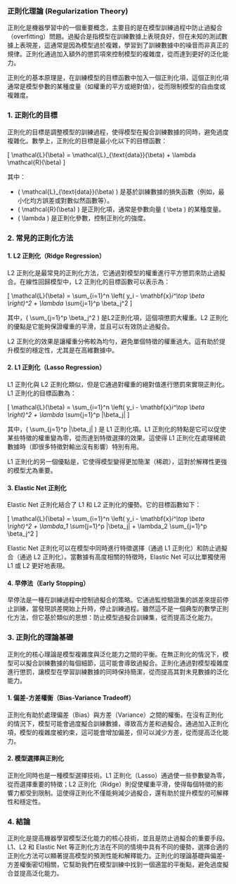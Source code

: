### 正則化理論 (Regularization Theory)

正則化是機器學習中的一個重要概念，主要目的是在模型訓練過程中防止過擬合（overfitting）問題。過擬合是指模型在訓練數據上表現良好，但在未知的測試數據上表現差，這通常是因為模型過於複雜，學習到了訓練數據中的噪音而非真正的規律。正則化通過加入額外的懲罰項來控制模型的複雜度，從而達到更好的泛化能力。

正則化的基本原理是，在訓練模型的目標函數中加入一個正則化項，這個正則化項通常是模型參數的某種度量（如權重的平方或絕對值），從而限制模型的自由度或複雜度。

### 1. **正則化的目標**

正則化的目標是調整模型的訓練過程，使得模型在擬合訓練數據的同時，避免過度複雜化。數學上，正則化的目標是最小化以下的目標函數：

\[
\mathcal{L}(\beta) = \mathcal{L}_{\text{data}}(\beta) + \lambda \mathcal{R}(\beta)
\]

其中：
- \( \mathcal{L}_{\text{data}}(\beta) \) 是基於訓練數據的損失函數（例如，最小化均方誤差或對數似然函數等）。
- \( \mathcal{R}(\beta) \) 是正則化項，通常是參數向量 \( \beta \) 的某種度量。
- \( \lambda \) 是正則化參數，控制正則化的強度。

### 2. **常見的正則化方法**

#### 1. **L2 正則化（Ridge Regression）**

L2 正則化是最常見的正則化方法，它通過對模型的權重進行平方懲罰來防止過擬合。在線性回歸模型中，L2 正則化的目標函數可以表示為：

\[
\mathcal{L}(\beta) = \sum_{i=1}^n \left( y_i - \mathbf{x}_i^\top \beta \right)^2 + \lambda \sum_{j=1}^p \beta_j^2
\]

其中，\( \sum_{j=1}^p \beta_j^2 \) 是L2正則化項，這個項懲罰大權重。L2 正則化的優點是它能夠保證權重的平滑，並且可以有效防止過擬合。

L2 正則化的效果是讓權重分佈較為均勻，避免單個特徵的權重過大。這有助於提升模型的穩定性，尤其是在高維數據中。

#### 2. **L1 正則化（Lasso Regression）**

L1 正則化與 L2 正則化類似，但是它通過對權重的絕對值進行懲罰來實現正則化。L1 正則化的目標函數為：

\[
\mathcal{L}(\beta) = \sum_{i=1}^n \left( y_i - \mathbf{x}_i^\top \beta \right)^2 + \lambda \sum_{j=1}^p |\beta_j|
\]

其中，\( \sum_{j=1}^p |\beta_j| \) 是 L1 正則化項。L1 正則化的特點是它可以促使某些特徵的權重變為零，從而達到特徵選擇的效果。這使得 L1 正則化在處理稀疏數據時（即很多特徵對輸出沒有影響）特別有用。

L1 正則化的另一個優點是，它使得模型變得更加簡潔（稀疏），這對於解釋性更強的模型尤為重要。

#### 3. **Elastic Net 正則化**

Elastic Net 正則化結合了 L1 和 L2 正則化的優勢。它的目標函數如下：

\[
\mathcal{L}(\beta) = \sum_{i=1}^n \left( y_i - \mathbf{x}_i^\top \beta \right)^2 + \lambda_1 \sum_{j=1}^p |\beta_j| + \lambda_2 \sum_{j=1}^p \beta_j^2
\]

Elastic Net 正則化可以在模型中同時進行特徵選擇（通過 L1 正則化）和防止過擬合（通過 L2 正則化）。當數據有高度相關的特徵時，Elastic Net 可以比單獨使用 L1 或 L2 更好地表現。

#### 4. **早停法（Early Stopping）**

早停法是一種在訓練過程中控制過擬合的策略。它通過監控驗證集的誤差來提前停止訓練，當發現誤差開始上升時，停止訓練過程。雖然這不是一個典型的數學正則化方法，但它基於類似的思想：防止模型過擬合訓練集，從而提高泛化能力。

### 3. **正則化的理論基礎**

正則化的核心理論是模型複雜度與泛化能力之間的平衡。在無正則化的情況下，模型可以擬合訓練數據的每個細節，這可能會導致過擬合。正則化通過對模型複雜度進行懲罰，讓模型在學習訓練數據的同時保持簡潔，從而提高其對未見數據的泛化能力。

#### 1. **偏差-方差權衡（Bias-Variance Tradeoff）**

正則化有助於處理偏差（Bias）與方差（Variance）之間的權衡。在沒有正則化的情況下，模型可能會過度擬合訓練數據，導致高方差和過擬合。通過加入正則化項，模型的複雜度被約束，這可能會增加偏差，但可以減少方差，從而提高泛化能力。

#### 2. **模型選擇與正則化**

正則化同時也是一種模型選擇技術。L1 正則化（Lasso）通過使一些參數變為零，從而選擇重要的特徵；L2 正則化（Ridge）則促使權重平滑，使得每個特徵的影響力都受到限制。這使得正則化不僅能夠減少過擬合，還有助於提升模型的可解釋性和穩定性。

### 4. **結論**

正則化是提高機器學習模型泛化能力的核心技術，並且是防止過擬合的重要手段。L1、L2 和 Elastic Net 等正則化方法在不同的情境中具有不同的優勢，選擇合適的正則化方法可以顯著提高模型的預測性能和解釋能力。正則化的理論基礎與偏差-方差權衡密切相關，它幫助我們在模型訓練中找到一個適當的平衡點，避免過度擬合並提高泛化能力。